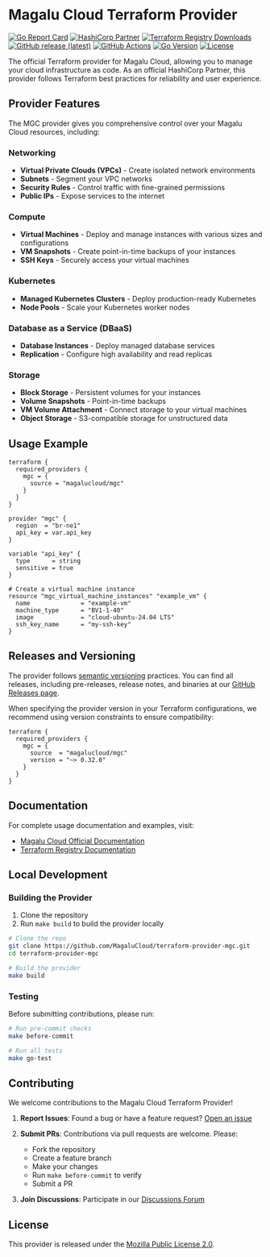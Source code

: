 # Magalu Cloud Terraform Provider

[![Go Report Card](https://goreportcard.com/badge/github.com/MagaluCloud/terraform-provider-mgc)](https://goreportcard.com/report/github.com/MagaluCloud/terraform-provider-mgc)
[![HashiCorp Partner](https://img.shields.io/badge/HashiCorp-Technology%20Partner-7B42BC)](https://registry.terraform.io/providers/MagaluCloud/mgc/latest)
[![Terraform Registry Downloads](https://img.shields.io/badge/dynamic/json?color=blue&label=downloads&query=%24.data.attributes.downloads&url=https%3A%2F%2Fregistry.terraform.io%2Fv2%2Fproviders%2Fmagalucloud%2Fmgc)](https://registry.terraform.io/providers/MagaluCloud/mgc/latest)
[![GitHub release (latest)](https://img.shields.io/github/v/release/MagaluCloud/terraform-provider-mgc)](https://github.com/MagaluCloud/terraform-provider-mgc/releases)
[![GitHub Actions](https://github.com/MagaluCloud/mgc-sdk-go/actions/workflows/github-code-scanning/codeql/badge.svg)](https://github.com/MagaluCloud/terraform-provider-mgc)
[![Go Version](https://img.shields.io/github/go-mod/go-version/MagaluCloud/terraform-provider-mgc)](https://github.com/MagaluCloud/terraform-provider-mgc)
[![License](https://img.shields.io/badge/License-MPL%202.0-brightgreen.svg)](https://opensource.org/licenses/MPL-2.0)

The official Terraform provider for Magalu Cloud, allowing you to manage your cloud infrastructure as code. As an official HashiCorp Partner, this provider follows Terraform best practices for reliability and user experience.

## Provider Features

The MGC provider gives you comprehensive control over your Magalu Cloud resources, including:

### Networking

- **Virtual Private Clouds (VPCs)** - Create isolated network environments
- **Subnets** - Segment your VPC networks
- **Security Rules** - Control traffic with fine-grained permissions
- **Public IPs** - Expose services to the internet

### Compute

- **Virtual Machines** - Deploy and manage instances with various sizes and configurations
- **VM Snapshots** - Create point-in-time backups of your instances
- **SSH Keys** - Securely access your virtual machines

### Kubernetes

- **Managed Kubernetes Clusters** - Deploy production-ready Kubernetes
- **Node Pools** - Scale your Kubernetes worker nodes

### Database as a Service (DBaaS)

- **Database Instances** - Deploy managed database services
- **Replication** - Configure high availability and read replicas

### Storage

- **Block Storage** - Persistent volumes for your instances
- **Volume Snapshots** - Point-in-time backups
- **VM Volume Attachment** - Connect storage to your virtual machines
- **Object Storage** - S3-compatible storage for unstructured data

## Usage Example

```hcl
terraform {
  required_providers {
    mgc = {
      source = "magalucloud/mgc"
    }
  }
}

provider "mgc" {
  region  = "br-ne1"
  api_key = var.api_key
}

variable "api_key" {
  type      = string
  sensitive = true
}

# Create a virtual machine instance
resource "mgc_virtual_machine_instances" "example_vm" {
  name              = "example-vm"
  machine_type      = "BV1-1-40"
  image             = "cloud-ubuntu-24.04 LTS"
  ssh_key_name      = "my-ssh-key"
}
```

## Releases and Versioning

The provider follows [semantic versioning](https://semver.org/) practices. You can find all releases, including pre-releases, release notes, and binaries at our [GitHub Releases page](https://github.com/MagaluCloud/terraform-provider-mgc/releases).

When specifying the provider version in your Terraform configurations, we recommend using version constraints to ensure compatibility:

```hcl
terraform {
  required_providers {
    mgc = {
      source  = "magalucloud/mgc"
      version = "~> 0.32.0"
    }
  }
}
```

## Documentation

For complete usage documentation and examples, visit:

- [Magalu Cloud Official Documentation](https://docs.magalu.cloud/docs/terraform/overview)
- [Terraform Registry Documentation](https://registry.terraform.io/providers/MagaluCloud/mgc/latest/docs)

## Local Development

### Building the Provider

1. Clone the repository
2. Run `make build` to build the provider locally

```bash
# Clone the repo
git clone https://github.com/MagaluCloud/terraform-provider-mgc.git
cd terraform-provider-mgc

# Build the provider
make build
```

### Testing

Before submitting contributions, please run:

```bash
# Run pre-commit checks
make before-commit

# Run all tests
make go-test
```

## Contributing

We welcome contributions to the Magalu Cloud Terraform Provider!

1. **Report Issues**: Found a bug or have a feature request? [Open an issue](https://github.com/MagaluCloud/terraform-provider-mgc/issues)

2. **Submit PRs**: Contributions via pull requests are welcome. Please:

   - Fork the repository
   - Create a feature branch
   - Make your changes
   - Run `make before-commit` to verify
   - Submit a PR

3. **Join Discussions**: Participate in our [Discussions Forum](https://github.com/MagaluCloud/terraform-provider-mgc/discussions)

## License

This provider is released under the [Mozilla Public License 2.0](LICENSE).
